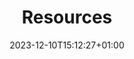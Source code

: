 ---
title: "Resources"
linkTitle: "Resources"
description: "Resources"
date: 2023-12-10T15:12:27+01:00
categories: []
tags: []
weight: 5
---